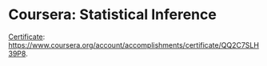 # Coursera: Statistical Inference

<u>Certificate</u>: https://www.coursera.org/account/accomplishments/certificate/QQ2C7SLH39P8.